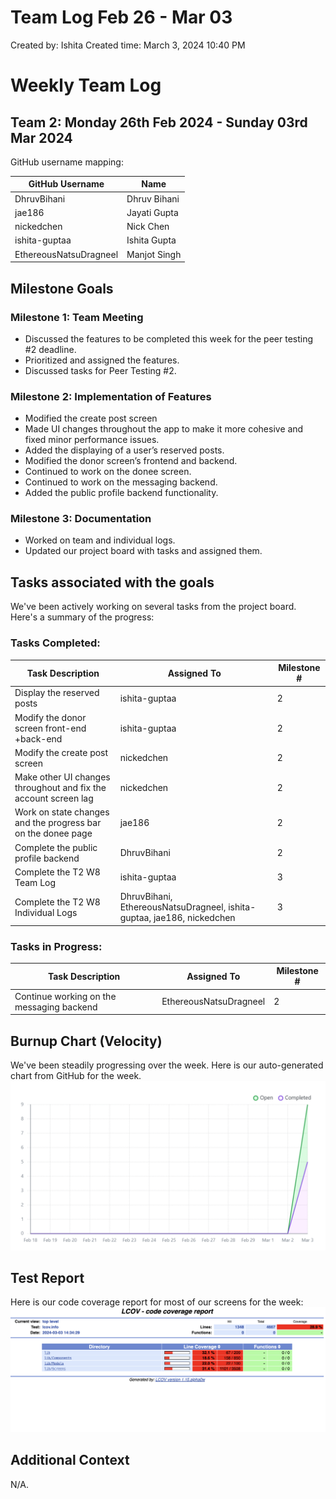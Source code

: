# Team Log Feb 26 - Mar 03

Created by: Ishita
Created time: March 3, 2024 10:40 PM

# Weekly Team Log

## Team 2: Monday 26th Feb 2024 - Sunday 03rd Mar 2024

GitHub username mapping:

| GitHub Username        | Name         |
| ---------------------- | ------------ |
| DhruvBihani            | Dhruv Bihani |
| jae186                 | Jayati Gupta |
| nickedchen             | Nick Chen    |
| ishita-guptaa          | Ishita Gupta |
| EthereousNatsuDragneel | Manjot Singh |

## Milestone Goals

### Milestone 1: Team Meeting

- Discussed the features to be completed this week for the peer testing #2 deadline.
- Prioritized and assigned the features.
- Discussed tasks for Peer Testing #2.

### Milestone 2: Implementation of Features

- Modified the create post screen
- Made UI changes throughout the app to make it more cohesive and fixed minor performance issues.
- Added the displaying of a user’s reserved posts.
- Modified the donor screen’s frontend and backend.
- Continued to work on the donee screen.
- Continued to work on the messaging backend.
- Added the public profile backend functionality.

### Milestone 3: Documentation

- Worked on team and individual logs.
- Updated our project board with tasks and assigned them.

## Tasks associated with the goals

We've been actively working on several tasks from the project board. Here's a summary of the progress:

### Tasks Completed:

| Task Description                                                | Assigned To                                                            | Milestone # |
| --------------------------------------------------------------- | ---------------------------------------------------------------------- | ----------- |
| Display the reserved posts                                      | ishita-guptaa                                                          | 2           |
| Modify the donor screen front-end +back-end                     | ishita-guptaa                                                          | 2           |
| Modify the create post screen                                   | nickedchen                                                             | 2           |
| Make other UI changes throughout and fix the account screen lag | nickedchen                                                             | 2           |
| Work on state changes and the progress bar on the donee page    | jae186                                                                 | 2           |
| Complete the public profile backend                             | DhruvBihani                                                            | 2           |
| Complete the T2 W8 Team Log                                     | ishita-guptaa                                                          | 3           |
| Complete the T2 W8 Individual Logs                              | DhruvBihani, EthereousNatsuDragneel, ishita-guptaa, jae186, nickedchen | 3           |

### Tasks in Progress:

| Task Description                          | Assigned To            | Milestone # |
| ----------------------------------------- | ---------------------- | ----------- |
| Continue working on the messaging backend | EthereousNatsuDragneel | 2           |

## Burnup Chart (Velocity)

We've been steadily progressing over the week. Here is our auto-generated chart from GitHub for the week.
![burnup](./Burnup%20Charts/burnupWeek15.png)

## Test Report

Here is our code coverage report for most of our screens for the week:
![test_report](./Test%20Reports/testReportW15.png)

## Additional Context

N/A.
